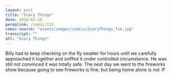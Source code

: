 ```yaml
---
layout: post
title: "Scary Things"
date: 2018-07-10
permalink: /comic/113
comic-source: "assets/images/comics/ScaryThings_fin.jpg"
transcript: ""
alt: "Scary Things"
---
```


Billy had to keep checking on the fly swatter for hours until we carefully approached it together and sniffed it under controlled circumstance. He was still not convinced it was totally safe.  The next day we went to the fireworks show because going to see fireworks is fine, but being home alone is not :P
